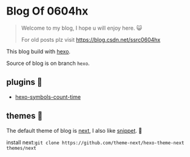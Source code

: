 # Blog Of 0604hx
> Welcome to my blog, I hope u will enjoy here. 😺
>
> For old posts plz visit <https://blog.csdn.net/ssrc0604hx>

This blog build with [hexo](https://www.hexo.io).

Source of blog is on branch `hexo`.

## plugins 🌌

* [hexo-symbols-count-time](https://github.com/theme-next/hexo-symbols-count-time)

## themes 🎨

The default theme of blog is [next](https://github.com/theme-next/hexo-theme-next), I also like [snippet](http://github.com/shenliyang/hexo-theme-snippet.git). 🙂

install next:`git clone https://github.com/theme-next/hexo-theme-next themes/next`